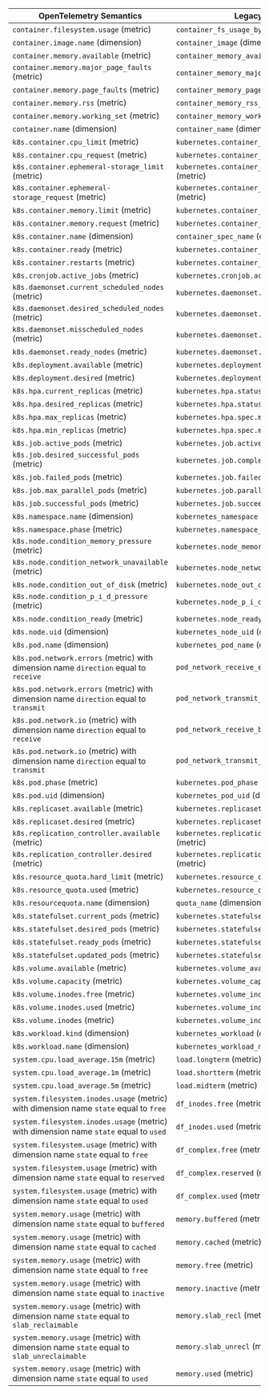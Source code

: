 | **OpenTelemetry Semantics**                                                              | **Legacy Semantics**                                      |
|------------------------------------------------------------------------------------------|-----------------------------------------------------------|
| `container.filesystem.usage` (metric)                                                    | `container_fs_usage_bytes` (metric)                       |
| `container.image.name` (dimension)                                                       | `container_image` (dimension)                             |
| `container.memory.available` (metric)                                                    | `container_memory_available_bytes` (metric)               |
| `container.memory.major_page_faults` (metric)                                            | `container_memory_major_page_faults` (metric)             |
| `container.memory.page_faults` (metric)                                                  | `container_memory_page_faults` (metric)                   |
| `container.memory.rss` (metric)                                                          | `container_memory_rss_bytes` (metric)                     |
| `container.memory.working_set` (metric)                                                  | `container_memory_working_set_bytes` (metric)             |
| `container.name` (dimension)                                                             | `container_name` (dimension)                              |
| `k8s.container.cpu_limit` (metric)                                                       | `kubernetes.container_cpu_limit` (metric)                 |
| `k8s.container.cpu_request` (metric)                                                     | `kubernetes.container_cpu_request` (metric)               |
| `k8s.container.ephemeral-storage_limit` (metric)                                         | `kubernetes.container_ephemeral_storage_limit` (metric)   |
| `k8s.container.ephemeral-storage_request` (metric)                                       | `kubernetes.container_ephemeral_storage_request` (metric) |
| `k8s.container.memory.limit` (metric)                                                    | `kubernetes.container_memory_limit` (metric)              |
| `k8s.container.memory.request` (metric)                                                  | `kubernetes.container_memory_request` (metric)            |
| `k8s.container.name` (dimension)                                                         | `container_spec_name` (dimension)                         |
| `k8s.container.ready` (metric)                                                           | `kubernetes.container_ready` (metric)                     |
| `k8s.container.restarts` (metric)                                                        | `kubernetes.container_restart_count` (metric)             |
| `k8s.cronjob.active_jobs` (metric)                                                       | `kubernetes.cronjob.active` (metric)                      |
| `k8s.daemonset.current_scheduled_nodes` (metric)                                         | `kubernetes.daemonset.current_scheduled` (metric)         |
| `k8s.daemonset.desired_scheduled_nodes` (metric)                                         | `kubernetes.daemonset.desired_scheduled` (metric)         |
| `k8s.daemonset.misscheduled_nodes` (metric)                                              | `kubernetes.daemonset.misscheduled` (metric)              |
| `k8s.daemonset.ready_nodes` (metric)                                                     | `kubernetes.daemonset.ready` (metric)                     |
| `k8s.deployment.available` (metric)                                                      | `kubernetes.deployment.available` (metric)                |
| `k8s.deployment.desired` (metric)                                                        | `kubernetes.deployment.desired` (metric)                  |
| `k8s.hpa.current_replicas` (metric)                                                      | `kubernetes.hpa.status.current_replicas` (metric)         |
| `k8s.hpa.desired_replicas` (metric)                                                      | `kubernetes.hpa.status.desired_replicas` (metric)         |
| `k8s.hpa.max_replicas` (metric)                                                          | `kubernetes.hpa.spec.max_replicas` (metric)               |
| `k8s.hpa.min_replicas` (metric)                                                          | `kubernetes.hpa.spec.min_replicas` (metric)               |
| `k8s.job.active_pods` (metric)                                                           | `kubernetes.job.active` (metric)                          |
| `k8s.job.desired_successful_pods` (metric)                                               | `kubernetes.job.completions` (metric)                     |
| `k8s.job.failed_pods` (metric)                                                           | `kubernetes.job.failed` (metric)                          |
| `k8s.job.max_parallel_pods` (metric)                                                     | `kubernetes.job.parallelism` (metric)                     |
| `k8s.job.successful_pods` (metric)                                                       | `kubernetes.job.succeeded` (metric)                       |
| `k8s.namespace.name` (dimension)                                                         | `kubernetes_namespace` (dimension)                        |
| `k8s.namespace.phase` (metric)                                                           | `kubernetes.namespace_phase` (metric)                     |
| `k8s.node.condition_memory_pressure` (metric)                                            | `kubernetes.node_memory_pressure` (metric)                |
| `k8s.node.condition_network_unavailable` (metric)                                        | `kubernetes.node_network_unavailable` (metric)            |
| `k8s.node.condition_out_of_disk` (metric)                                                | `kubernetes.node_out_of_disk` (metric)                    |
| `k8s.node.condition_p_i_d_pressure` (metric)                                             | `kubernetes.node_p_i_d_pressure` (metric)                 |
| `k8s.node.condition_ready` (metric)                                                      | `kubernetes.node_ready` (metric)                          |
| `k8s.node.uid` (dimension)                                                               | `kubernetes_node_uid` (dimension)                         |
| `k8s.pod.name` (dimension)                                                               | `kubernetes_pod_name` (dimension)                         |
| `k8s.pod.network.errors` (metric) with dimension name `direction` equal to `receive`     | `pod_network_receive_errors_total` (metric)               |
| `k8s.pod.network.errors` (metric) with dimension name `direction` equal to `transmit`    | `pod_network_transmit_errors_total` (metric)              |
| `k8s.pod.network.io` (metric) with dimension name `direction` equal to `receive`         | `pod_network_receive_bytes_total` (metric)                |
| `k8s.pod.network.io` (metric) with dimension name `direction` equal to `transmit`        | `pod_network_transmit_bytes_total` (metric)               |
| `k8s.pod.phase` (metric)                                                                 | `kubernetes.pod_phase` (metric)                           |
| `k8s.pod.uid` (dimension)                                                                | `kubernetes_pod_uid` (dimension)                          |
| `k8s.replicaset.available` (metric)                                                      | `kubernetes.replicaset.available` (metric)                |
| `k8s.replicaset.desired` (metric)                                                        | `kubernetes.replicaset.desired` (metric)                  |
| `k8s.replication_controller.available` (metric)                                          | `kubernetes.replication_controller.available` (metric)    |
| `k8s.replication_controller.desired` (metric)                                            | `kubernetes.replication_controller.desired` (metric)      |
| `k8s.resource_quota.hard_limit` (metric)                                                 | `kubernetes.resource_quota_hard` (metric)                 |
| `k8s.resource_quota.used` (metric)                                                       | `kubernetes.resource_quota_used` (metric)                 |
| `k8s.resourcequota.name` (dimension)                                                     | `quota_name` (dimension)                                  |
| `k8s.statefulset.current_pods` (metric)                                                  | `kubernetes.statefulset.current` (metric)                 |
| `k8s.statefulset.desired_pods` (metric)                                                  | `kubernetes.statefulset.desired` (metric)                 |
| `k8s.statefulset.ready_pods` (metric)                                                    | `kubernetes.statefulset.ready` (metric)                   |
| `k8s.statefulset.updated_pods` (metric)                                                  | `kubernetes.statefulset.updated` (metric)                 |
| `k8s.volume.available` (metric)                                                          | `kubernetes.volume_available_bytes` (metric)              |
| `k8s.volume.capacity` (metric)                                                           | `kubernetes.volume_capacity_bytes` (metric)               |
| `k8s.volume.inodes.free` (metric)                                                        | `kubernetes.volume_inodes_free` (metric)                  |
| `k8s.volume.inodes.used` (metric)                                                        | `kubernetes.volume_inodes_used` (metric)                  |
| `k8s.volume.inodes` (metric)                                                             | `kubernetes.volume_inodes` (metric)                       |
| `k8s.workload.kind` (dimension)                                                          | `kubernetes_workload` (dimension)                         |
| `k8s.workload.name` (dimension)                                                          | `kubernetes_workload_name` (dimension)                    |
| `system.cpu.load_average.15m` (metric)                                                   | `load.longterm` (metric)                                  |
| `system.cpu.load_average.1m` (metric)                                                    | `load.shortterm` (metric)                                 |
| `system.cpu.load_average.5m` (metric)                                                    | `load.midterm` (metric)                                   |
| `system.filesystem.inodes.usage` (metric) with dimension name `state` equal to `free`    | `df_inodes.free` (metric)                                 |
| `system.filesystem.inodes.usage` (metric) with dimension name `state` equal to `used`    | `df_inodes.used` (metric)                                 |
| `system.filesystem.usage` (metric) with dimension name `state` equal to `free`           | `df_complex.free` (metric)                                |
| `system.filesystem.usage` (metric) with dimension name `state` equal to `reserved`       | `df_complex.reserved` (metric)                            |
| `system.filesystem.usage` (metric) with dimension name `state` equal to `used`           | `df_complex.used` (metric)                                |
| `system.memory.usage` (metric) with dimension name `state` equal to `buffered`           | `memory.buffered` (metric)                                |
| `system.memory.usage` (metric) with dimension name `state` equal to `cached`             | `memory.cached` (metric)                                  |
| `system.memory.usage` (metric) with dimension name `state` equal to `free`               | `memory.free` (metric)                                    |
| `system.memory.usage` (metric) with dimension name `state` equal to `inactive`           | `memory.inactive` (metric)                                |
| `system.memory.usage` (metric) with dimension name `state` equal to `slab_reclaimable`   | `memory.slab_recl` (metric)                               |
| `system.memory.usage` (metric) with dimension name `state` equal to `slab_unreclaimable` | `memory.slab_unrecl` (metric)                             |
| `system.memory.usage` (metric) with dimension name `state` equal to `used`               | `memory.used` (metric)                                    |
